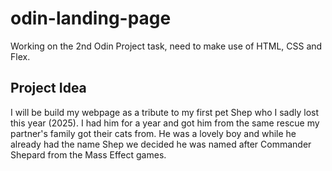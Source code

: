 # odin-landing-page

Working on the 2nd Odin Project task, need to make use of HTML, CSS and Flex.

## Project Idea

I will be build my webpage as a tribute to my first pet Shep who I sadly lost this year (2025). I had him for a year and got him from the same rescue my partner's family got their cats from. He was a lovely boy and while he already had the name Shep we decided he was named after Commander Shepard from the Mass Effect games.